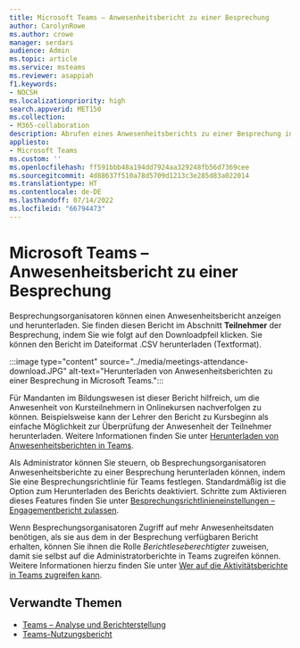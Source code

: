 ```yaml
---
title: Microsoft Teams – Anwesenheitsbericht zu einer Besprechung
author: CarolynRowe
ms.author: crowe
manager: serdars
audience: Admin
ms.topic: article
ms.service: msteams
ms.reviewer: asappiah
f1.keywords:
- NOCSH
ms.localizationpriority: high
search.appverid: MET150
ms.collection:
- M365-collaboration
description: Abrufen eines Anwesenheitsberichts zu einer Besprechung in Teams. Dieser Bericht ergänzt die Verwendungsberichte, die im Teams Admin Center verfügbar sind.
appliesto:
- Microsoft Teams
ms.custom: ''
ms.openlocfilehash: ff591bbb48a194dd7924aa329248fb56d7369cee
ms.sourcegitcommit: 4d88637f510a78d5709d1213c3e285d83a022014
ms.translationtype: HT
ms.contentlocale: de-DE
ms.lasthandoff: 07/14/2022
ms.locfileid: "66794473"
---
```

# <a name="microsoft-teams-meeting-attendance-report"></a>Microsoft Teams – Anwesenheitsbericht zu einer Besprechung

Besprechungsorganisatoren können einen Anwesenheitsbericht anzeigen und herunterladen. Sie finden diesen Bericht im Abschnitt **Teilnehmer** der Besprechung, indem Sie wie folgt auf den Downloadpfeil klicken. Sie können den Bericht im Dateiformat .CSV herunterladen (Textformat).

:::image type="content" source="../media/meetings-attendance-download.JPG" alt-text="Herunterladen von Anwesenheitsberichten zu einer Besprechung in Microsoft Teams.":::

Für Mandanten im Bildungswesen ist dieser Bericht hilfreich, um die Anwesenheit von Kursteilnehmern in Onlinekursen nachverfolgen zu können. Beispielsweise kann der Lehrer den Bericht zu Kursbeginn als einfache Möglichkeit zur Überprüfung der Anwesenheit der Teilnehmer herunterladen. Weitere Informationen finden Sie unter [Herunterladen von Anwesenheitsberichten in Teams](https://support.office.com/article/download-attendance-reports-in-teams-ae7cf170-530c-47d3-84c1-3aedac74d310).

Als Administrator können Sie steuern, ob Besprechungsorganisatoren Anwesenheitsberichte zu einer Besprechung herunterladen können, indem Sie eine Besprechungsrichtlinie für Teams festlegen. Standardmäßig ist die Option zum Herunterladen des Berichts deaktiviert. Schritte zum Aktivieren dieses Features finden Sie unter [Besprechungsrichtlinieneinstellungen – Engagementbericht zulassen](../meeting-policies-in-teams-general.md#engagement-report).

Wenn Besprechungsorganisatoren Zugriff auf mehr Anwesenheitsdaten benötigen, als sie aus dem in der Besprechung verfügbaren Bericht erhalten, können Sie ihnen die Rolle *Berichtleseberechtigter* zuweisen, damit sie selbst auf die Administratorberichte in Teams zugreifen können. Weitere Informationen hierzu finden Sie unter [Wer auf die Aktivitätsberichte in Teams zugreifen kann](../teams-activity-reports.md#who-can-access-the-teams-activity-reports). 

## <a name="related-topics"></a>Verwandte Themen

- [Teams – Analyse und Berichterstellung](teams-reporting-reference.md)
- [Teams-Nutzungsbericht](teams-usage-report.md)
